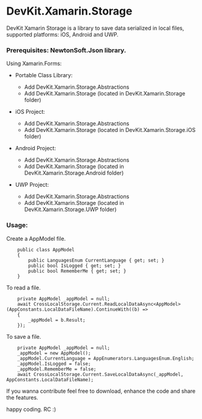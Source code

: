 # DevKit.Xamarin.Storage
DevKit Xamarin Storage is a library to save data serialized in local files, supported platforms: iOS, Android and UWP.

### Prerequisites: NewtonSoft.Json library.

Using Xamarin.Forms:

- Portable Class Library:
   - Add DevKit.Xamarin.Storage.Abstractions
   - Add DevKit.Xamarin.Storage (located in DevKit.Xamarin.Storage folder)

- iOS Project:
   - Add DevKit.Xamarin.Storage.Abstractions
   - Add DevKit.Xamarin.Storage (located in DevKit.Xamarin.Storage.iOS folder)

- Android Project:
   - Add DevKit.Xamarin.Storage.Abstractions
   - Add DevKit.Xamarin.Storage (located in DevKit.Xamarin.Storage.Android folder)

- UWP Project:
   - Add DevKit.Xamarin.Storage.Abstractions
   - Add DevKit.Xamarin.Storage (located in DevKit.Xamarin.Storage.UWP folder)

### Usage:

Create a AppModel file.

```
    public class AppModel
    {
        public LanguagesEnum CurrentLanguage { get; set; }
        public bool IsLogged { get; set; }
        public bool RememberMe { get; set; }
    }
```

To read a file.
```
    private AppModel _appModel = null;
    await CrossLocalStorage.Current.ReadLocalDataAsync<AppModel>(AppConstants.LocalDataFileName).ContinueWith((b) =>
    {
        _appModel = b.Result;
    });
```

To save a file.

```
    private AppModel _appModel = null;
    _appModel = new AppModel();
    _appModel.CurrentLanguage = AppEnumerators.LanguagesEnum.English;
    _appModel.IsLogged = false;
    _appModel.RememberMe = false;
    await CrossLocalStorage.Current.SaveLocalDataAsync(_appModel, AppConstants.LocalDataFileName);
```

If you wanna contribute feel free to download, enhance the code and share the features.

happy coding. RC :)
